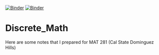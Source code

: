 [![Binder](https://mybinder.org/badge_logo.svg)](https://mybinder.org/v2/gh/wypong/Discrete_Math/HEAD)
[![Binder](https://mybinder.org/badge_logo.svg)](https://mybinder.org/v2/gh/wypong/Discrete_Math/master?filepath=Sets.ipynb)

# Discrete_Math
Here are some notes that I prepared for MAT 281 (Cal State Dominguez Hills)
